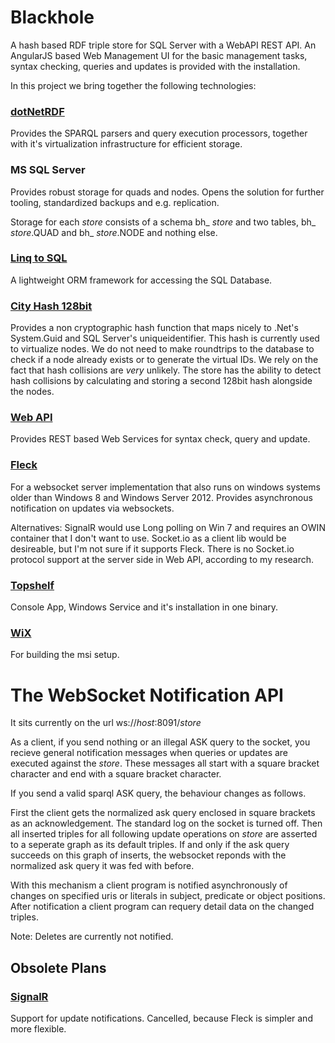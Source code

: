 # Blackhole
A hash based RDF triple store for SQL Server with a WebAPI REST API. An AngularJS based 
Web Management UI for the basic management tasks, syntax checking, queries and updates
is provided with the installation.


In this project we bring together the following technologies:


### [dotNetRDF](http://dotnetrdf.org/)
Provides the SPARQL parsers and query execution processors, together with it's virtualization 
infrastructure for efficient storage.


### MS SQL Server
Provides robust storage for quads and nodes. Opens the solution for further 
tooling, standardized backups and e.g. replication.

Storage for each *store* consists of a schema bh_ *store* and two tables, bh_ *store*.QUAD and
 bh_ *store*.NODE and nothing else.


### [Linq to SQL](https://msdn.microsoft.com/en-us/data/cc298428.aspx)
A lightweight ORM framework for accessing the SQL Database.


### [City Hash 128bit](https://code.google.com/p/cityhash/) 
Provides a non cryptographic hash function that maps nicely to .Net's System.Guid and SQL Server's uniqueidentifier. 
This hash is currently used to virtualize nodes. We do not need to make roundtrips to the database 
to check if a node already exists or to generate the virtual IDs. We rely on the fact that hash collisions 
are *very* unlikely. The store has the ability to detect hash collisions by calculating and storing a second 
128bit hash alongside the nodes.


### [Web API](http://www.asp.net/web-api)
Provides REST based Web Services for syntax check, query and update.


### [Fleck](https://github.com/statianzo/Fleck)
For a websocket server implementation that also runs on windows systems older than Windows 8 
and Windows Server 2012. Provides asynchronous notification on updates via websockets.

Alternatives:
SignalR would use Long polling on Win 7 and requires an OWIN container
that I don't want to use. Socket.io as a client lib would be desireable, but I'm not sure if it supports
Fleck. There is no Socket.io protocol support at the server side in Web API, according to my research.


### [Topshelf](http://topshelf-project.com/)
Console App, Windows Service and it's installation in one binary.


### [WiX](http://wixtoolset.org/)
For building the msi setup.



# The WebSocket Notification API

It sits currently on the url ws://*host*:8091/*store*

As a client, if you send nothing or an illegal ASK query to the socket, you recieve general
notification messages when queries or updates are executed against the *store*. These messages
all start with a square bracket character and end with a square bracket character.

If you send a valid sparql ASK query, the behaviour changes as follows. 

First the client gets the normalized
ask query enclosed in square brackets as an acknowledgement. The standard log on the socket is turned off.
Then all inserted triples for all following update operations on *store* are asserted to a seperate graph as its default
triples. If and only if the ask query succeeds on this graph of inserts, the websocket reponds with the normalized 
ask query it was fed with before.

With this mechanism a client program is notified asynchronously of changes on specified uris or literals in subject, 
predicate or object positions. After notification a client program can requery detail data on the changed triples.

Note: Deletes are currently not notified.


## Obsolete Plans


### [SignalR](http://signalr.net/)
Support for update notifications. Cancelled, because Fleck is simpler and more flexible.

